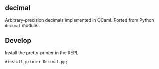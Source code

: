 ## decimal

Arbitrary-precision decimals implemented in OCaml. Ported from Python `decimal`
module.

## Develop

Install the pretty-printer in the REPL:

    #install_printer Decimal.pp;
